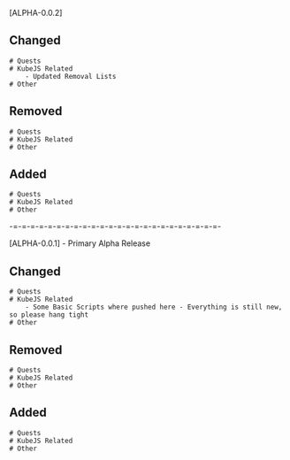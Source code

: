 [ALPHA-0.0.2]
## Changed
    # Quests
    # KubeJS Related
        - Updated Removal Lists
    # Other
## Removed
    # Quests
    # KubeJS Related
    # Other
## Added
    # Quests
    # KubeJS Related
    # Other

-=-=-=-=-=-=-=-=-=-=-=-=-=-=-=-=-=-=-=-=-=-=-=-=-

[ALPHA-0.0.1] - Primary Alpha Release
## Changed
    # Quests
    # KubeJS Related
        - Some Basic Scripts where pushed here - Everything is still new, so please hang tight
    # Other
## Removed
    # Quests
    # KubeJS Related
    # Other
## Added
    # Quests
    # KubeJS Related
    # Other

